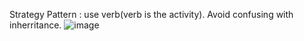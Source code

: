 Strategy Pattern : use verb(verb is the activity). Avoid confusing with inherritance.
![image](https://github.com/user-attachments/assets/7724e4c2-51ff-4f18-ba81-0acc269699c8)
